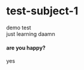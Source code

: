 # test-subject-1
demo test
<br>
just learning daamn
<br>
<p><h4>are you happy?</h4></p>
<button='radio'>yes</button>

